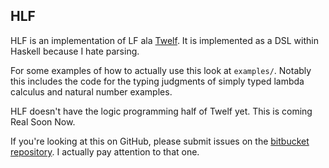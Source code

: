 ## HLF

HLF is an implementation of LF ala [Twelf][twelf]. It is implemented
as a DSL within Haskell because I hate parsing.

For some examples of how to actually use this look at
`examples/`. Notably this includes the code for the typing judgments
of simply typed lambda calculus and natural number examples.

HLF doesn't have the logic programming half of Twelf yet. This is
coming Real Soon Now.

If you're looking at this on GitHub, please submit issues on the
 [bitbucket repository][bitbucket]. I actually pay attention to that
 one.

[twelf]: http://twelf.org
[bitbucket]: http://bitbucket.org/jozefg/hlf
